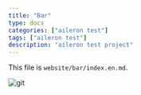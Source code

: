 ```yaml
---
title: "Bar"
type: docs
categories: ["aileron test"]
tags: ["aileron test"]
description: "aileron test project"
---
```


This file is `website/bar/index.en.md`.

![git](github-mark.svg)
